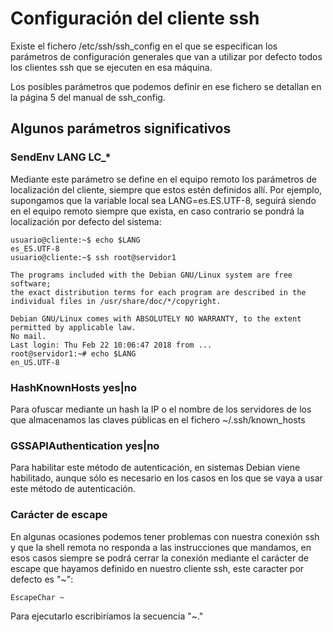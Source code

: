 # Configuración del cliente ssh

Existe el fichero /etc/ssh/ssh_config en el que se especifican los
parámetros de configuración generales que van a utilizar por defecto
todos los clientes ssh que se ejecuten en esa máquina.

Los posibles parámetros que podemos definir en ese fichero se detallan
en la página 5 del manual de ssh_config.

## Algunos parámetros significativos

### SendEnv LANG LC_*

Mediante este parámetro se define  en el equipo remoto los parámetros
de localización del cliente, siempre que estos estén definidos
allí. Por ejemplo, supongamos que la variable local sea
LANG=es.ES.UTF-8, seguirá siendo en el equipo remoto siempre que
exista, en caso contrario se pondrá la localización por defecto del
sistema:

```
usuario@cliente:~$ echo $LANG
es_ES.UTF-8
usuario@cliente:~$ ssh root@servidor1

The programs included with the Debian GNU/Linux system are free software;
the exact distribution terms for each program are described in the
individual files in /usr/share/doc/*/copyright.

Debian GNU/Linux comes with ABSOLUTELY NO WARRANTY, to the extent
permitted by applicable law.
No mail.
Last login: Thu Feb 22 10:06:47 2018 from ...
root@servidor1:~# echo $LANG
en_US.UTF-8
```
### HashKnownHosts yes|no

Para ofuscar mediante un hash la IP o el nombre de los servidores de
los que almacenamos las claves públicas en el fichero
~/.ssh/known_hosts

### GSSAPIAuthentication yes|no

Para habilitar este método de autenticación, en sistemas Debian viene
habilitado, aunque sólo es necesario en los casos en los que se vaya a
usar este método de autenticación.

### Carácter de escape

En algunas ocasiones podemos tener problemas con nuestra conexión ssh
y que la shell remota no responda a las instrucciones que mandamos, en
esos casos siempre se podrá cerrar la conexión mediante el carácter de
escape que hayamos definido en nuestro cliente ssh, este caracter por
defecto es "~":

```
EscapeChar ~
```

Para ejecutarlo escribiríamos la secuencia "~."

